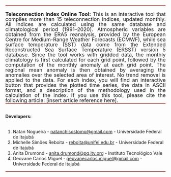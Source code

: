 <hr style="margin-top: 0; margin-bottom: 0; height: 1px; border: 1px solid #ff9793;"><br>

<div align="justify" style="font-size: 16px; line-height: 1.0;">
<b>Teleconnection Index Online Tool:</b> This is an interactive tool that compiles more than 15 teleconnection indices, updated monthly. All indices are calculated using the same database and climatological period (1991–2020). Atmospheric variables are obtained from the ERA5 reanalysis, provided by the European Centre for Medium-Range Weather Forecasts (ECMWF), while sea surface temperature (SST) data come from the Extended Reconstructed Sea Surface Temperature (ERSST) version 5 database. Since the tool works with gridded data, the monthly climatology is first calculated for each grid point, followed by the computation of the monthly anomaly at each grid point. The regional mean anomaly is then obtained by averaging the anomalies over the selected area of interest. No trend removal is applied to the data. For each index, you will find an interactive button that provides the plotted time series, the data in ASCII format, and a description of the methodology used in the calculation of the index. If you use this tool, please cite the following article: [insert article reference here].
</div>

<hr style="margin-top: 0; margin-bottom: 0; height: 1px; border: 1px solid #ff9793;"><br>

<b>Developers:</b><br><br>

1. Natan Nogueira - natanchisostomo@gmail.com - Universidade Federal de Itajubá  
2. Michelle Simões Reboita - reboita@unifei.edu.br - Universidade Federal de Itajubá  
3. Anita Drumond - anita.drumond@pq.itv.org - Instituto Tecnológico Vale  
4. Geovane Carlos Miguel - geovanecarlos.miguel@gmail.com - Universidade Federal de Itajubá

<hr style="margin-top: 0; margin-bottom: 0; height: 1px; border: 1px solid #ff9793;"><br>
